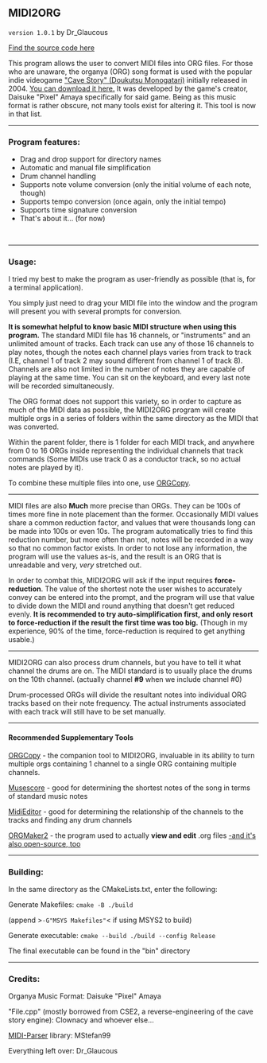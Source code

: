 ## MIDI2ORG
`version 1.0.1` by Dr_Glaucous

[Find the source code here](https://github.com/DrGlaucous/MIDI2ORG)

This program allows the user to convert MIDI files into ORG files.
For those who are unaware, the organya (ORG) song format is used with the popular indie videogame ["Cave Story" (Doukutsu Monogatari)](https://en.wikipedia.org/wiki/Cave_Story) initially released in 2004. [You can download it here.](https://www.cavestory.org/download/cave-story.php)
It was developed by the game's creator, Daisuke "Pixel" Amaya specifically for said game.
Being as this music format is rather obscure, not many tools exist for altering it. This tool is now in that list.
___

### Program features:
* Drag and drop support for directory names
* Automatic and manual file simplification
* Drum channel handling
* Supports note volume conversion (only the initial volume of each note, though)
* Supports tempo conversion (once again, only the initial tempo)
* Supports time signature conversion
* That's about it... (for now)

&nbsp;
&nbsp;
&nbsp;

___
### Usage:

I tried my best to make the program as user-friendly as possible (that is, for a terminal application).

You simply just need to drag your MIDI file into the window and the program will present you with several
prompts for conversion.

**It is somewhat helpful to know basic MIDI structure when using this program.** The standard MIDI file has 16 channels, or "instruments" and an unlimited amount of tracks. Each track can use any of those 16 channels to play notes, though the notes each channel plays varies from track to track (I.E, channel 1 of track 2 may sound different from channel 1 of track 8). Channels are also not limited in the number of notes they are capable of playing at the same time. You can sit on the keyboard, and every last note will be recorded simultaneously.

The ORG format does not support this variety, so in order to capture as much of the MIDI data as possible, the MIDI2ORG program will create multiple orgs in a series of folders within the same directory as the MIDI that was converted.

Within the parent folder, there is 1 folder for each MIDI track, and anywhere from 0 to 16 ORGs inside representing the individual channels that track commands (Some MIDIs use track 0 as a conductor track, so no actual notes are played by it).

To combine these multiple files into one, use [ORGCopy](https://github.com/DrGlaucous/ORGCopy).
___
MIDI files are also **Much** more precise than ORGs. They can be 100s of times more fine in note placement than the former. Occasionally MIDI values share a common reduction factor, and values that were thousands long can be made into 100s or even 10s. The program automatically tries to find this reduction number, but more often than not, notes will be recorded in a way so that no common factor exists. In order to not lose any information, the program will use the values as-is, and the result is an ORG that is unreadable and very, *very* stretched out.

In order to combat this, MIDI2ORG will ask if the input requires **force-reduction**. The value of the shortest note the user wishes to accurately convey can be entered into the prompt, and the program will use that value to divide down the MIDI and round anything that doesn't get reduced evenly. **It is recommended to try auto-simplification first, and only resort to force-reduction if the result the first time was too big.** (Though in my experience, 90% of the time, force-reduction is required to get anything usable.)
___
MIDI2ORG can also process drum channels, but you have to tell it what channel the drums are on. The MIDI standard is to usually place the drums on the 10th channel. (actually channel **#9** when we include channel #0)

Drum-processed ORGs will divide the resultant notes into individual ORG tracks based on their note frequency. The actual instruments associated with each track will still have to be set manually.
___
#### Recommended Supplementary Tools

[ORGCopy](https://github.com/DrGlaucous/ORGCopy) - the companion tool to MIDI2ORG, invaluable in its ability to turn multiple orgs containing 1 channel to a single ORG containing multiple channels.

[Musescore](https://musescore.org/) - good for determining the shortest notes of the song in terms of standard music notes

[MidiEditor](https://www.midieditor.org/) - good for determining the relationship of the channels to the tracks and finding any drum channels

[ORGMaker2](https://www.cavestory.org/download/music-tools.php) - the program used to actually **view and edit** .org files [-and it's also open-source, too](https://github.com/shbow/organya)

___
### Building:
In the same directory as the CMakeLists.txt, enter the following:

Generate Makefiles:
`cmake -B ./build`

(append >`-G"MSYS Makefiles"`< if using MSYS2 to build)


Generate executable:
`cmake --build ./build --config Release`

The final executable can be found in the "bin" directory

___
### Credits:
Organya Music Format: Daisuke "Pixel" Amaya

"File.cpp" (mostly borrowed from CSE2, a reverse-engineering of the cave story engine): Clownacy and whoever else...

[MIDI-Parser](https://github.com/MStefan99/Midi-Parser) library: MStefan99

Everything left over: Dr_Glaucous